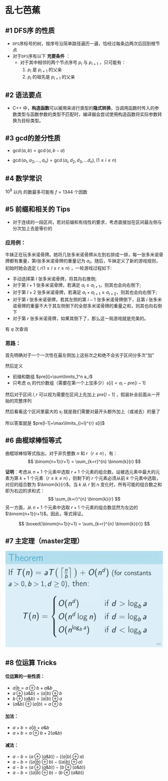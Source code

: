 # 乱七芭蕉

## **#1**  DFS序 的性质 

- `DFS`序标号的树，按序号沿简单路径遍历一遍，恰经过每条边两次后回到根节点
- 对于`DFS`序有以下 **充要条件** ：
  - 对于其中相邻的两个节点序号 $p_i$ 与 $p_{i+1}$ ，只可能有：
    1. $p_i$ 是 $p_{i+1}$ 的父亲
    2. $p_i$ 的祖先是 $p_{i+1}$ 的父亲

## #2  语法要点

- C++ 中，**构造函数**可以被用来进行类型的**隐式转换**，当调用函数时传入的参数类型与函数参数的类型不匹配时，编译器会尝试使用构造函数将实际参数转换为目标类型。

## #3  gcd的差分性质

- $\gcd(a,b)=\gcd(a,b-a)$

- $\gcd(a_1,a_2,...,a_n)=\gcd(a_i,d_2,d_3,...d_n) , (1\le i \le n)$

## #4  数学常识

$10^9$ 以内 的数最多可能有 $f = 1344$ 个因数

## #5 前缀和相关的 Tips

- 对于连续的一段区间，若对前缀和有线性的要求，考虑直接加在区间最左侧与分次加上去是等价的

### 应用例：

牛妹正在玩多米诺骨牌。她将几张多米诺骨牌从左到右排成一排，每一张多米诺骨牌都有重量，第i张多米诺骨牌的重量记为 $a_i$。随后，牛妹定义了新的游戏规则，初始时她会选定 $l,r(1 \ge l\ge r\ge n)$ ，一轮游戏过程如下:

- 手动选择第 $l$ 张多米诺骨牌，将其向右推倒;
- 对于第 $l+1$ 张多米诺骨牌，若满足 $a_l \ge a_{l+1}$，则其也会向右倒下;
- 对于第 $l+ 2$ 张多米诺骨牌，若满足 $a_l + a_{l+1} \ge a_{l+2}$，则其也会向右倒下;
- 对于第 $i$ 张多米诺骨牌，若其左侧的第 $i-1$ 张多米诺骨牌倒下，且第 $i$ 张多米诺骨牌的重量不大于其左侧倒下的全部多米诺骨牌的重量之和，则其也向右倒下
- 对于第 $r$ 张多米诺骨牌，如果其倒下了，那么这一局游戏就是完美的。

有 $q$ 次查询

### 思路：

首先明确对于一个一次性在最左侧加上这些次之和绝不会劣于区间分多次“加”

然后定义

- 前缀和数组 $pre[i]=\sum\limits_1^n a_i$
- 只考虑 $a_i$ 的代价数组（需要在第一个上加多少）$s[i]=a_i-pre[i-1]$

然后对于区间 $l,r$ 可以视为需要在区间上先加上 $pre[l-1]$ ，假装补全前面从一开始的完整序列

然后看看这个区间里最大的 $s_i$ 就是我们需要对最开头额外加上（或减去）的量了

所以答案就是 $pre[l-1]+\max\limits_{i=l}^{r} s[i]$

## #6 曲棍球棒恒等式

曲棍球棒恒等式指出，对于非负整数 $n$ 和 $r$（$r \leq n$），有：
$$
\binom{n+1}{r+1} = \sum_{k=r}^{n} \binom{k}{r}
$$

**证明**：考虑从 $n+1$ 个元素中选取 $r+1$ 个元素的组合数。设被选元素中最大的元素为第 $k+1$ 个元素（$r \leq k \leq n$），则剩下的 $r$ 个元素必须从前 $k$ 个元素中选取，对应的组合数为 $\binom{k}{r}$。当 $k$ 从 $r$ 到 $n$ 变化时，所有可能的组合数之和即为右边的求和式：
$$
\sum_{k=r}^{n} \binom{k}{r}
$$
另一方面，从 $n+1$ 个元素中选取 $r+1$ 个元素的组合数显然为左边的 $\binom{n+1}{r+1}$。因此，等式得证。

$$
\boxed{\binom{n+1}{r+1} = \sum_{k=r}^{n} \binom{k}{r}}
$$

## #7 主定理（master定理）

![fve8hb8w](./images/fve8hb8w.webp)

## #8 位运算 Tricks

#### 位运算的一些性质：
-   $a|b = a⊕b + a\&b$
-   $a⊕(a\&b) = (a|b)⊕b$
-   $b⊕(a\&b) = (a|b)⊕a$
-   $(a\&b)⊕(a|b) = a⊕b$

#### 加法：
-   $a+b = a|b + a\&b$
-   $a+b = a⊕b + 2(a\&b)$

#### 减法：
-   $a-b = (a⊕(a\&b))-((a|b)⊕a)$
-   $a-b = ((a|b)⊕b)-((a|b)⊕a)$
-   $a-b = (a⊕(a\&b))-(b⊕(a\&b))$
-   $a-b = ((a|b)⊕b)-(b⊕(a\&b))$
